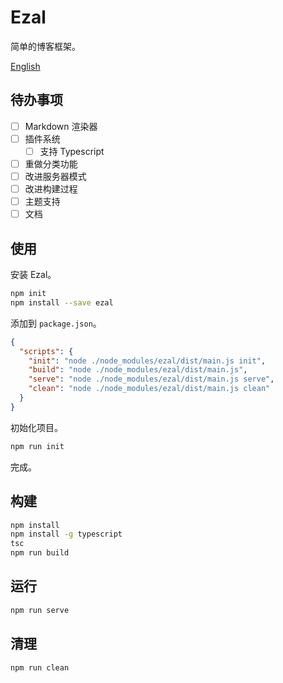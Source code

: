 # Ezal
简单的博客框架。

[English](https://github.com/JonnyJong/ezal/blob/main/readme.md)

## 待办事项
- [ ] Markdown 渲染器
- [ ] 插件系统
  - [ ] 支持 Typescript
- [ ] 重做分类功能
- [ ] 改进服务器模式
- [ ] 改进构建过程
- [ ] 主题支持
- [ ] 文档

## 使用
安装 Ezal。
```bash
npm init
npm install --save ezal
```

添加到 `package.json`。
```json package.json
{
  "scripts": {
    "init": "node ./node_modules/ezal/dist/main.js init",
    "build": "node ./node_modules/ezal/dist/main.js",
    "serve": "node ./node_modules/ezal/dist/main.js serve",
    "clean": "node ./node_modules/ezal/dist/main.js clean"
  }
}
```

初始化项目。
```bash
npm run init
```

完成。

## 构建
```bash
npm install
npm install -g typescript
tsc
npm run build
```

## 运行
```bash
npm run serve
```

## 清理
```bash
npm run clean
```
